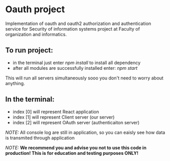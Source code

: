# Oauth project
Implementation of oauth and oauth2 authorization and authentication service for Security of information systems project at Faculty of organization and informatics.

## To run project:

- in the terminal just enter *npm install* to install all dependency
- after all modules are successfully installed enter: *npm start*

This will run all servers simultaneously sooo you don't need to worry about anything.

## In the terminal:

- index [0] will represent React application
- index [1] will represent Client server (our server)
- index [2] will represent OAuth server (authenticaiton server)

*NOTE:* All console log are still in application, so you can eaisly see how data is transmited through application

*NOTE:* **We recommend you and advise you not to use this code in production! This is for education and testing purposes ONLY!**
